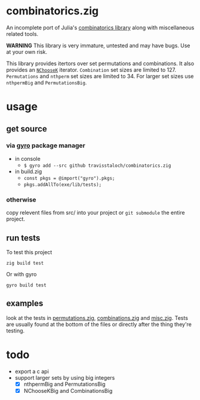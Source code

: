 # combinatorics.zig

An incomplete port of Julia's [combinatorics library](https://github.com/JuliaMath/Combinatorics.jl) along with miscellaneous related tools.

__WARNING__ This library is very immature, untested and may have bugs.  Use at your own risk.

This library provides itertors over set permutations and combinations.  It also provides an [`NChooseK`](src/misc.zig) iterator.  `Combination` set sizes are limited to 127.  `Permutations` and `nthperm` set sizes are limited to 34.  For larger set sizes use `nthpermBig` and `PermutationsBig`.  


# usage


## get source 

### via [gyro](https://github.com/mattnite/gyro) package manager

- in console
  - `$ gyro add --src github travisstaloch/combinatorics.zig`
- in build.zig
  - `const pkgs = @import("gyro").pkgs;`
  - `pkgs.addAllTo(exe/lib/tests);`

### otherwise 

copy relevent files from src/ into your project or `git submodule` the entire project.


## run tests
To test this project
```console
zig build test
```

Or with gyro
```console
gyro build test
```


## examples
look at the tests in [permutations.zig](src/permutations.zig), [combinations.zig](src/combinations.zig) and [misc.zig](src/misc.zig).  Tests are usually found at the bottom of the files or directly after the thing they're testing.  


# todo
- export a c api
- support larger sets by using big integers
  - [x] nthpermBig and PermutationsBig
  - [x] NChooseKBig and CombinationsBig